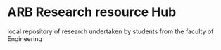 # ARB Research resource Hub
local repository of research undertaken by students from the faculty of Engineering
